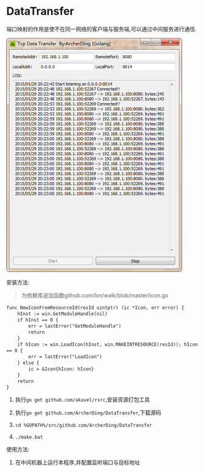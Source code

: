 # DataTransfer

端口映射的作用是使不在同一网络的客户端与服务端,可以通过中间服务进行通信.

![](./img.png)

安装方法:

> 为依赖库追加函数github.com/lxn/walk/blob/master/icon.go

```
func NewIconFromResourceId(resId uintptr) (ic *Icon, err error) {
	hInst := win.GetModuleHandle(nil)
	if hInst == 0 {
		err = lastError("GetModuleHandle")
		return
	}
	if hIcon := win.LoadIcon(hInst, win.MAKEINTRESOURCE(resId)); hIcon == 0 {
		err = lastError("LoadIcon")
	} else {
		ic = &Icon{hIcon: hIcon}
	}
	return
}
```

1. 执行`go get github.com/akavel/rsrc`,安装资源打包工具

2. 执行`go get github.com/ArcherDing/DataTransfer`,下载源码

3. `cd %GOPATH%/src/github.com/ArcherDing/DataTransfer`

4. `./make.bat`

使用方法:

1. 在中间机器上运行本程序,并配置监听端口与目标地址

